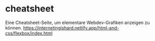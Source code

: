 # cheatsheet

Eine Cheatsheet-Seite, um elementare Webdev-Grafiken anzeigen zu können.
https://internetingishard.netlify.app/html-and-css/flexbox/index.html